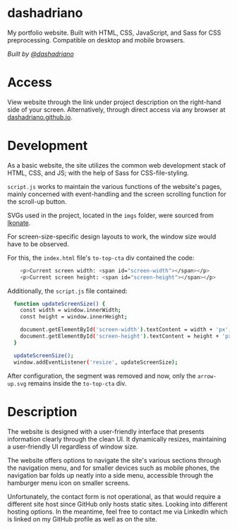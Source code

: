 # dashadriano
My portfolio website. Built with HTML, CSS, JavaScript, and Sass for CSS preprocessing. Compatible on desktop and mobile browsers. 

<em>Built by [@dashadriano](https://https://github.com/dashadriano)</em>

# Access
View website through the link under project description on the right-hand side of your screen. Alternatively, through direct access via any browser at [dashadriano.github.io](https://dashadriano.github.io).

# Development
As a basic website, the site utilizes the common web development stack of HTML, CSS, and JS; with the help of Sass for CSS-file-styling.

`script.js` works to maintain the various functions of the website's pages, mainly concerned with event-handling and the screen scrolling function for the scroll-up button.

SVGs used in the project, located in the `imgs` folder, were sourced from [Ikonate](https://ikonate.com).

For screen-size-specific design layouts to work, the window size would have to be observed. 

For this, the `index.html` file's `to-top-cta` div contained the code:

```bash
    <p>Current screen width: <span id="screen-width"></span></p>
    <p>Current screen height: <span id="screen-height"></span></p>
```
Additionally, the `script.js` file contained:

```bash
  function updateScreenSize() {
    const width = window.innerWidth;
    const height = window.innerHeight;

    document.getElementById('screen-width').textContent = width + 'px';
    document.getElementById('screen-height').textContent = height + 'px';
  }

  updateScreenSize();
  window.addEventListener('resize', updateScreenSize);
```

After configuration, the segment was removed and now, only the `arrow-up.svg` remains inside the `to-top-cta` div.

# Description
The website is designed with a user-friendly interface that presents information clearly through the clean UI. It dynamically resizes, maintaining a user-friendly UI regardless of window size.

The website offers options to navigate the site's various sections through the navigation menu, and for smaller devices such as mobile phones, the navigation bar folds up neatly into a side menu, accessible through the hamburger menu icon on smaller screens.

Unfortunately, the contact form is not operational, as that would require a different site host since GitHub only hosts static sites. Looking into different hosting options. In the meantime, feel free to contact me via LinkedIn which is linked on my GitHub profile as well as on the site. 

